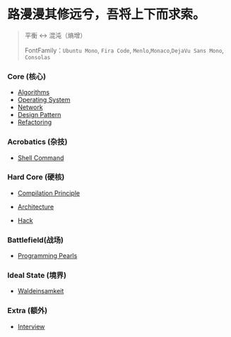 # 路漫漫其修远兮，吾将上下而求索。
> 平衡 ↔ 混沌（熵增）
>
> FontFamily：`Ubuntu Mono`, `Fira Code`, `Menlo`,`Monaco`,`DejaVu Sans Mono`, `Consolas`

### Core (核心)

+ [Algorithms](/docs/Core/Algorithms/Main.md)
+ [Operating System](/docs/Core/System/Main.md)
+ [Network](/docs/Core/Network/Network.md)
+ [Design Pattern](/docs/Core/DesignPattern/DesignPatterns.md)
+ [Refactoring](/docs/Core/Refactoring/Refactoring.md)


### Acrobatics (杂技)

+ [Shell Command](/docs/Acrobatics/Shell/Main.md)

### Hard Core (硬核)

+ [Compilation Principle]()

+ [Architecture]()

+ [Hack](/docs/HardCore/Hack/Main.md)

### Battlefield(战场)

+ [Programming Pearls](/docs/Battlefield/Main.md)

### Ideal State (境界)

+ [Waldeinsamkeit](/docs/Ideal/Waldeinsamkeit/Main.md)

### Extra (额外)

+ [Interview]()

